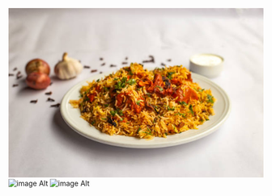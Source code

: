 ![image Alt](https://github.com/taj-coder/taj-restaurant/blob/main/images/1.jpg)
![image Alt]()
![image Alt]()
